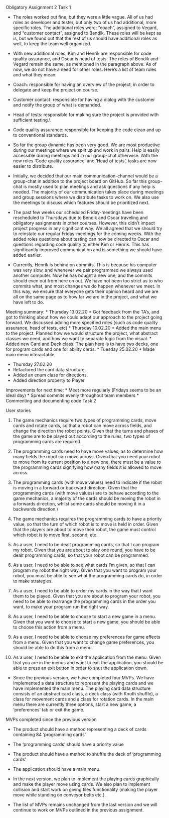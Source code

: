 Obligatory Assignment 2 Task 1

-   The roles worked out fine, but they were a little vague. All of us
    had roles as developer and tester, but only two of us had
    additional, more specific roles. The additional roles were: “coach”,
    assigned to Vegard, and “customer contact”, assigned to Bendik.
    These roles will be kept as is, but we found out that the rest of us
    should have additional roles as well, to keep the team well
    organized.

-   With new additional roles, Kim and Henrik are responsible for code
    quality assurance, and Oscar is head of tests. The roles of Bendik
    and Vegard remain the same, as mentioned in the paragraph above. As
    of now, we do not have a need for other roles. Here’s a list of team
    roles and what they mean:
-   Coach: responsible for having an overview of the project, in order
    to delegate and keep the project on course.
-   Customer contact: responsible for having a dialog with the customer
    and notify the group of what is demanded.
-   Head of tests: responsible for making sure the project is provided
    with sufficient testing.\
-   Code quality assurance: responsible for keeping the code clean and
    up to conventional standards.
-   So far the group dynamic has been very good. We are most
    productive during our meetings where we split up and work in pairs.
    Help is easily accessible during meetings and in our group-chat
    otherwise. With the new roles ‘Code quality assurance’ and ‘Head of
    tests’, tasks are now easier to distribute.

-   Initially, we decided that our main communication-channel would be a
    group-chat in addition to the project board on GitHub. So far this
    group-chat is mostly used to plan meetings and ask questions if any
    help is needed. The majority of our communication takes place during
    meetings and group sessions where we distribute tasks to work on. We
    also use the meetings to discuss which features should be
    prioritized next.

-   The past few weeks our scheduled Friday-meetings have been
    rescheduled to Thursdays due to Bendik and Oscar traveling and
    obligatory assignments in other courses. However, this didn’t impact
    project progress in any significant way. We all agreed that we
    should try to reinstate our regular Friday-meetings for the coming
    weeks. With the added roles questions about testing can now be
    directed to Oscar and questions regarding code quality to either Kim
    or Henrik. This has significantly improved communication and is
    something we should have added earlier.

-   Currently, Henrik is behind on commits. This is because his computer
    was very slow, and whenever we pair programmed we always used
    another computer. Now he has bought a new one, and the commits
    should even out from here on out. We have not been too strict as to
    who commits what, and most changes we do happen whenever we meet. In
    this way, we ensure that everyone gets their opinion heard and we
    are all on the same page as to how far we are in the project, and
    what we have left to do.

Meeting summary: \* Thursday 13.02.20 \* Got feedback from the TA’s, and
got to thinking about how we could adapt our approach to the project
going forward. We discussed adding more specified roles (such as code
quality assurance, head of tests, etc) \* Thursday 10.02.20 \* Added the
main menu to the project. Planned how we would structure the project,
what abstract classes we need, and how we want to separate logic from
the visual. \* Added new Card and Deck class. The plan here is to have
two decks, one for program cards and one for ability cards. \* Tuesday
25.02.20 \* Made main menu interactable,

-   Thursday 27.02.20
-   Refactored the card data structure.
-   Added an enum class for directions.
-   Added direction property to Player

Improvements for next time: \* Meet more regularly (Fridays seems to be
an ideal day) \* Spread commits evenly throughout team members \*
Commenting and documenting code Task 2

User stories 
1. The game mechanics require two types of programming
cards, move cards and rotate cards, so that a robot can move across
fields, and change the direction the robot points. Given that the turns
and phases of the game are to be played out according to the rules, two
types of programming cards are required. 

2. The programming cards need
to have move values, as to determine how many fields the robot can move
across. Given that you need your robot to move from its current position
to a new one, there must be a value to the programming cards signifying
how many fields it is allowed to move across. 
3. The programming cards
(with move values) need to indicate if the robot is moving in a forward
or backward direction. Given that the programming cards (with move
values) are to behave according to the game mechanics, a majority of the
cards should be moving the robot in a forwards direction, whilst some
cards should be moving it in a backwards direction.\
4. The game mechanics requires the programming cards to have a priority
value, so that the turn of which robot is to move is held in order.
Given that the players are about to move their robot, the game must
control which robot is to move first, second, etc. 
5. As a user, I need
to be dealt programming cards, so that I can program my robot. Given
that you are about to play one round, you have to be dealt programming
cards, so that your robot can be programmed. 
6. As a user, I need to be
able to see what cards I’m given, so that I can program my robot the
right way. Given that you want to program your robot, you must be able
to see what the programming cards do, in order to make strategies. 
7. As
a user, I need to be able to order my cards in the way that I want them
to be played. Given that you are about to program your robot, you need
to be able to rearrange the programming cards in the order you want, to
make your program run the right way. 
8. As a user, I need to be able to
choose to start a new game in a menu. Given that you want to choose to
start a new game, you should be able to choose this action from a menu.
9. As a user, I need to be able to choose my preferences for game
effects from a menu. Given that you want to change game preferences, you
should be able to do this from a menu. 
10. As a user, I need to be able
to exit the application from the menu. Given that you are in the menus
and want to exit the application, you should be able to press an exit
button in order to shut the application down.

-   Since the previous version, we have completed four MVPs. We have
    implemented a data structure to represent the playing cards and we
    have implemented the main menu. The playing card data structure
    consists of an abstract card class, a deck class (with Knuth
    shuffle), a class for movement cards and a class for rotation cards.
    In the main menu there are currently three options, start a new
    game, a ‘preferences’ tab or exit the game.

MVPs completed since the previous version 
- The product should have a
method representing a deck of cards containing 84 ‘programming cards’ 
- The ‘programming cards’ should have a priority value 
- The product should have a method to shuffle the deck of ‘programming cards’ 
- The application should have a main menu.

-   In the next version, we plan to implement the playing cards
    graphically and make the player move using cards. We also plan to
    implement collision and start work on giving tiles functionality
    (making the player move while standing on conveyor belts etc.).

-   The list of MVPs remains unchanged from the last version and we will
    continue to work on MVPs outlined in the previous assignment.


